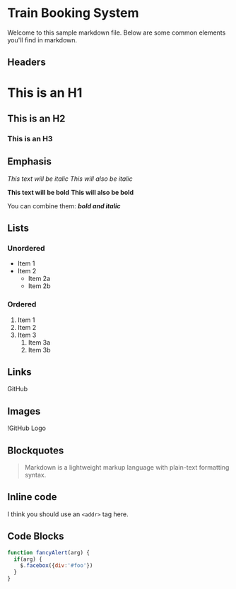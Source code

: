 # Train Booking System

Welcome to this sample markdown file. Below are some common elements you'll find in markdown.

## Headers

# This is an H1
## This is an H2
### This is an H3

## Emphasis

*This text will be italic*
_This will also be italic_

**This text will be bold**
__This will also be bold__

You can combine them: **_bold and italic_**

## Lists

### Unordered

* Item 1
* Item 2
  * Item 2a
  * Item 2b

### Ordered

1. Item 1
2. Item 2
3. Item 3
   1. Item 3a
   2. Item 3b

## Links

GitHub

## Images

!GitHub Logo

## Blockquotes

> Markdown is a lightweight markup language with plain-text formatting syntax.

## Inline code

I think you should use an `<addr>` tag here.

## Code Blocks

```javascript
function fancyAlert(arg) {
  if(arg) {
    $.facebox({div:'#foo'})
  }
}
